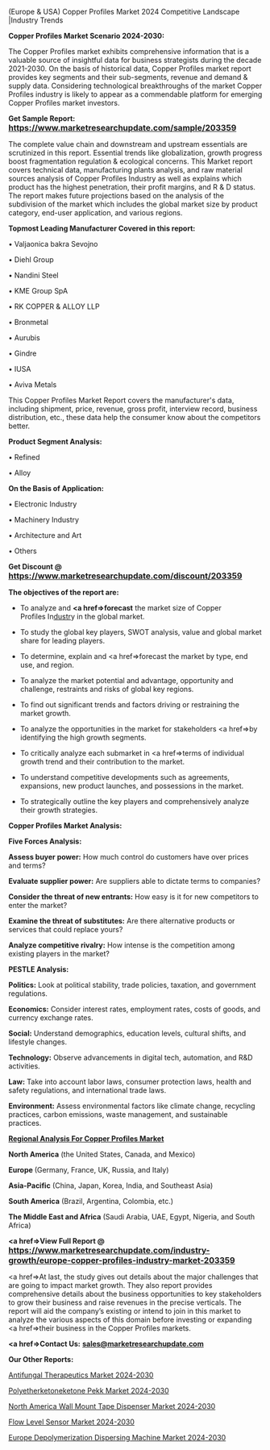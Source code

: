  (Europe & USA) Copper Profiles Market 2024 Competitive Landscape |Industry Trends

<strong>Copper Profiles Market Scenario 2024-2030:</strong>

The Copper Profiles market exhibits comprehensive information that is a valuable source of insightful data for business strategists during the decade 2021-2030. On the basis of historical data, Copper Profiles market report provides key segments and their sub-segments, revenue and demand &amp; supply data. Considering technological breakthroughs of the market Copper Profiles industry is likely to appear as a commendable platform for emerging Copper Profiles market investors.

<strong>Get Sample Report: <a href=https://www.marketresearchupdate.com/sample/203359><font size=3 color=#0000ff>https://www.marketresearchupdate.com/sample/203359</font></a></strong>

The complete value chain and downstream and upstream essentials are scrutinized in this report. Essential trends like globalization, growth progress boost fragmentation regulation &amp; ecological concerns. This Market report covers technical data, manufacturing plants analysis, and raw material sources analysis of Copper Profiles Industry as well as explains which product has the highest penetration, their profit margins, and R & D status. The report makes future projections based on the analysis of the subdivision of the market which includes the global market size by product category, end-user application, and various regions.

<strong>Topmost Leading Manufacturer Covered in this report:</strong>

• Valjaonica bakra Sevojno

• Diehl Group

• Nandini Steel

• KME Group SpA

• RK COPPER & ALLOY LLP

• Bronmetal

• Aurubis

• Gindre

• IUSA

• Aviva Metals

This Copper Profiles Market Report covers the manufacturer's data, including shipment, price, revenue, gross profit, interview record, business distribution, etc., these data help the consumer know about the competitors better.

<strong>Product Segment Analysis: </strong>

• Refined

• Alloy

<strong>On the Basis of Application:</strong>

• Electronic Industry

• Machinery Industry

• Architecture and Art

• Others

<strong>Get Discount @ <a href=https://www.marketresearchupdate.com/discount/203359><font size=3 color=#0000ff>https://www.marketresearchupdate.com/discount/203359</font></a></strong>

<strong><b>The objectives of the report are:</b></strong>

- To analyze and <strong><a href=><strong>forecast</strong></a></strong> the market size of Copper Profiles In<a href=ASDF991299>dustr</a>y in the global market.

- To study the global key players, SWOT analysis, value and global market share for leading players.

- To determine, explain and <a href=>forecast</a> the market by type, end use, and region.

- To analyze the market potential and advantage, opportunity and challenge, restraints and risks of global key regions.

- To find out significant trends and factors driving or restraining the market growth.

- To analyze the opportunities in the market for stakeholders <a href=>by</a> identifying the high growth segments.

- To critically analyze each submarket in <a href=>terms</a> of individual growth trend and their contribution to the market.

- To understand competitive developments such as agreements, expansions, new product launches, and possessions in the market.

- To strategically outline the key players and comprehensively analyze their growth strategies.

<strong>Copper Profiles Market Analysis:</strong>

<strong>Five Forces Analysis:</strong>

<strong>Assess buyer power:</strong> How much control do customers have over prices and terms?

<strong>Evaluate supplier power:</strong> Are suppliers able to dictate terms to companies?

<strong>Consider the threat of new entrants:</strong> How easy is it for new competitors to enter the market?

<strong>Examine the threat of substitutes:</strong> Are there alternative products or services that could replace yours?

<strong>Analyze competitive rivalry:</strong> How intense is the competition among existing players in the market?

<strong>PESTLE Analysis:</strong>

<strong>Politics:</strong> Look at political stability, trade policies, taxation, and government regulations.

<strong>Economics:</strong> Consider interest rates, employment rates, costs of goods, and currency exchange rates.

<strong>Social:</strong> Understand demographics, education levels, cultural shifts, and lifestyle changes.

<strong>Technology:</strong> Observe advancements in digital tech, automation, and R&D activities.

<strong>Law:</strong> Take into account labor laws, consumer protection laws, health and safety regulations, and international trade laws.

<strong>Environment:</strong> Assess environmental factors like climate change, recycling practices, carbon emissions, waste management, and sustainable practices.

<strong><u><b>Regional Analysis For Copper Profiles Market</b></u></strong>

<strong><b>North America</b></strong> (the United States, Canada, and Mexico)

<strong><b>Europe </b></strong>(Germany, France, UK, Russia, and Italy)

<strong><b>Asia-Pacific</b></strong> (China, Japan, Korea, India, and Southeast Asia)

<strong><b>South America</b></strong> (Brazil, Argentina, Colombia, etc.)

<strong><b>The Middle East and Africa</b></strong> (Saudi Arabia, UAE, Egypt, Nigeria, and South Africa)

<strong><a href=>View Full Report</a> @ <a href=https://www.marketresearchupdate.com/industry-growth/europe-copper-profiles-industry-market-203359><font size=3 color=#0000ff>https://www.marketresearchupdate.com/industry-growth/europe-copper-profiles-industry-market-203359</font></a></strong>

<a href=>At last,</a> the study gives out details about the major challenges that are going to impact market growth. They also report provides comprehensive details about the business opportunities to key stakeholders to grow their business and raise revenues in the precise verticals. The report will aid the company’s existing or intend to join in this market to analyze the various aspects of this domain before investing or expanding <a href=>their</a> business in the Copper Profiles markets.

<strong><a href=>Contact Us:</a></strong>
<strong>sales@marketresearchupdate.com</strong>

<strong>Our Other Reports:</strong>

<a href=https://www.linkedin.com/pulse/antifungal-therapeutics-market-2023-top-key-players>Antifungal Therapeutics Market 2024-2030</a>

<a href=https://www.linkedin.com/pulse/polyetherketoneketone-pekk-market-size-trends>Polyetherketoneketone Pekk Market 2024-2030</a>

<a href=https://www.linkedin.com/pulse/north-america-wall-mount-tape-dispenser-market-1f>North America Wall Mount Tape Dispenser Market 2024-2030</a>

<a href=https://www.linkedin.com/pulse/flow-level-sensor-market-manufacturers-regions-tnv3f/>Flow Level Sensor Market 2024-2030</a>

<a href=https://www.linkedin.com/pulse/europe-depolymerization-dispersing-machine-market-research-sibqf/>Europe Depolymerization Dispersing Machine Market 2024-2030</a>
